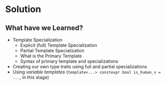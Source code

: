 # Solution

## What have we Learned?

- Template Specialization
    - Explicit (full) Template Specialization
    - Partial Template Specialization
    - What is the Primary Template
    - Syntax of primary template and specializations
- Creating our own type traits using full and partial specializations
- Using *variable templates* (`template<...> constexpr bool is_human_v = ...`, in this stage)

